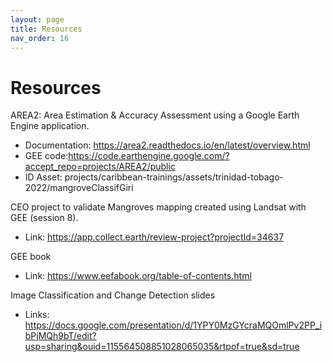 ```yaml
---
layout: page
title: Resources
nav_order: 16
---
```


# Resources

AREA2: Area Estimation & Accuracy Assessment using a Google Earth Engine application.
- Documentation: https://area2.readthedocs.io/en/latest/overview.html 
- GEE code:https://code.earthengine.google.com/?accept_repo=projects/AREA2/public
- ID Asset: projects/caribbean-trainings/assets/trinidad-tobago-2022/mangroveClassifGiri

CEO project to validate Mangroves mapping created using Landsat with GEE (session 8).
- Link: https://app.collect.earth/review-project?projectId=34637 

GEE book
- Link: https://www.eefabook.org/table-of-contents.html

Image Classification and Change Detection slides
- Links: https://docs.google.com/presentation/d/1YPY0MzGYcraMQOmlPv2PP_ibPjMQh9bT/edit?usp=sharing&ouid=115564508851028065035&rtpof=true&sd=true
